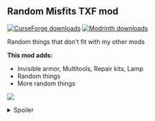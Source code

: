 <h2><strong>Random Misfits TXF mod</strong></h2>
<p><a href="https://www.curseforge.com/minecraft/mc-mods/random-misfits-txf"><img src="https://cf.way2muchnoise.eu/full_1057489_downloads.svg?badge_style=flat" alt="CurseForge downloads" /></a> <a href="https://modrinth.com/mod/random-misfits-txf"><img src="https://img.shields.io/badge/dynamic/json?color=2d2d2d&amp;colorA=17b85a&amp;style=flat-square&amp;label=&amp;suffix= downloads&amp;query=downloads&amp;url=https://api.modrinth.com/v2/project/sdjh3tKn&amp;logo=modrinth&amp;logoColor=2d2d2d" alt="Modrinth downloads" /></a></p>

Random things that don't fit with my other mods

<strong>This mod adds:</strong>

- Invisible armor, Multitools, Repair kits, Lamp
- Random things
- More random things

<img src="https://cdn.modrinth.com/data/sdjh3tKn/images/e0a51c70c4522747de6ef739dffe18e2b38c2f89.png"><br>

<details>
  <summary>Spoiler</summary>

<img src="https://cdn.modrinth.com/data/sdjh3tKn/images/b5a68102f7d9113a78099716e70c282ef04374c8.png" width="500">

</details>